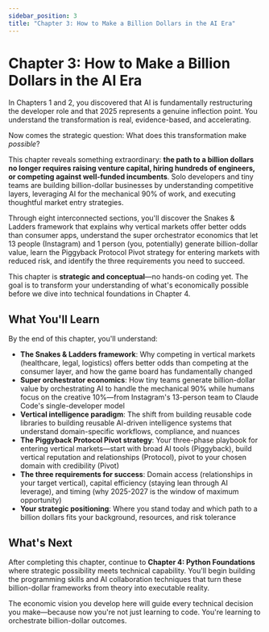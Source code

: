 ```yaml
---
sidebar_position: 3
title: "Chapter 3: How to Make a Billion Dollars in the AI Era"
---
```


# Chapter 3: How to Make a Billion Dollars in the AI Era

In Chapters 1 and 2, you discovered that AI is fundamentally restructuring the developer role and that 2025 represents a genuine inflection point. You understand the transformation is real, evidence-based, and accelerating.

Now comes the strategic question: What does this transformation make *possible*?

This chapter reveals something extraordinary: **the path to a billion dollars no longer requires raising venture capital, hiring hundreds of engineers, or competing against well-funded incumbents**. Solo developers and tiny teams are building billion-dollar businesses by understanding competitive layers, leveraging AI for the mechanical 90% of work, and executing thoughtful market entry strategies.

Through eight interconnected sections, you'll discover the Snakes & Ladders framework that explains why vertical markets offer better odds than consumer apps, understand the super orchestrator economics that let 13 people (Instagram) and 1 person (you, potentially) generate billion-dollar value, learn the Piggyback Protocol Pivot strategy for entering markets with reduced risk, and identify the three requirements you need to succeed.

This chapter is **strategic and conceptual**—no hands-on coding yet. The goal is to transform your understanding of what's economically possible before we dive into technical foundations in Chapter 4.

## What You'll Learn

By the end of this chapter, you'll understand:

- **The Snakes & Ladders framework**: Why competing in vertical markets (healthcare, legal, logistics) offers better odds than competing at the consumer layer, and how the game board has fundamentally changed
- **Super orchestrator economics**: How tiny teams generate billion-dollar value by orchestrating AI to handle the mechanical 90% while humans focus on the creative 10%—from Instagram's 13-person team to Claude Code's single-developer model
- **Vertical intelligence paradigm**: The shift from building reusable code libraries to building reusable AI-driven intelligence systems that understand domain-specific workflows, compliance, and nuances
- **The Piggyback Protocol Pivot strategy**: Your three-phase playbook for entering vertical markets—start with broad AI tools (Piggyback), build vertical reputation and relationships (Protocol), pivot to your chosen domain with credibility (Pivot)
- **The three requirements for success**: Domain access (relationships in your target vertical), capital efficiency (staying lean through AI leverage), and timing (why 2025-2027 is the window of maximum opportunity)
- **Your strategic positioning**: Where you stand today and which path to a billion dollars fits your background, resources, and risk tolerance

## What's Next

After completing this chapter, continue to **Chapter 4: Python Foundations** where strategic possibility meets technical capability. You'll begin building the programming skills and AI collaboration techniques that turn these billion-dollar frameworks from theory into executable reality.

The economic vision you develop here will guide every technical decision you make—because now you're not just learning to code. You're learning to orchestrate billion-dollar outcomes.

